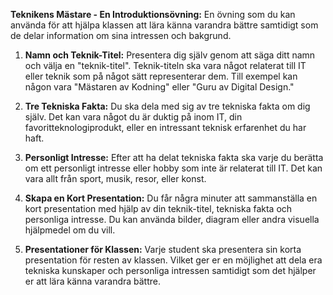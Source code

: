 **Teknikens Mästare - En Introduktionsövning:**
En övning som du kan använda för att hjälpa klassen att lära känna varandra bättre samtidigt som de delar information om sina intressen och bakgrund.

1. **Namn och Teknik-Titel:** Presentera dig själv genom att säga ditt namn och välja en "teknik-titel". Teknik-titeln ska vara något relaterat till IT eller teknik som på något sätt representerar dem. Till exempel kan någon vara "Mästaren av Kodning" eller "Guru av Digital Design."

2. **Tre Tekniska Fakta:** Du ska dela med sig av tre tekniska fakta om dig själv. Det kan vara något du är duktig på inom IT, din favoritteknologiprodukt, eller en intressant teknisk erfarenhet du har haft.

3. **Personligt Intresse:** Efter att ha delat tekniska fakta ska varje du berätta om ett personligt intresse eller hobby som inte är relaterat till IT. Det kan vara allt från sport, musik, resor, eller konst.

4. **Skapa en Kort Presentation:** Du får några minuter att sammanställa en kort presentation med hjälp av din teknik-titel, tekniska fakta och personliga intresse. Du kan använda bilder, diagram eller andra visuella hjälpmedel om du vill.

5. **Presentationer för Klassen:** Varje student ska presentera sin korta presentation för resten av klassen. Vilket ger er en möjlighet att dela era tekniska kunskaper och personliga intressen samtidigt som det hjälper er att lära känna varandra bättre.
